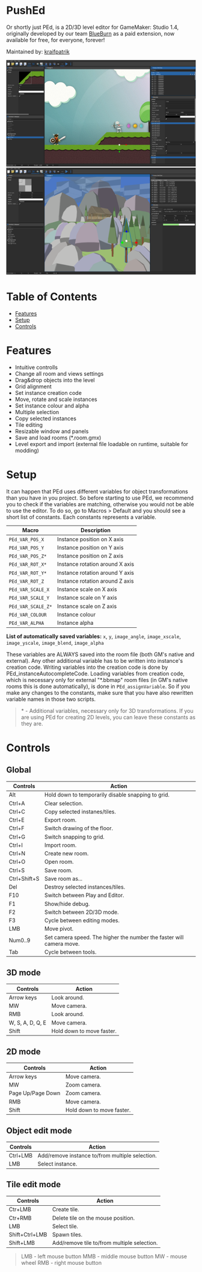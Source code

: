 # PushEd
Or shortly just PEd, is a 2D/3D level editor for GameMaker: Studio 1.4, originally developed by our team [BlueBurn](blueburn.bluefile.cz/) as a paid extension, now available for free, for everyone, forever!

Maintained by: [kraifpatrik](https://github.com/kraifpatrik)

![Screenshot 2D](2d.png)
![Screenshot 3D](3d.png)

# Table of Contents
 * [Features](#features)
 * [Setup](#setup)
 * [Controls](#controls)

# Features
 * Intuitive controlls
 * Change all room and views settings
 * Drag&drop objects into the level
 * Grid alignment
 * Set instance creation code
 * Move, rotate and scale instances
 * Set instance colour and alpha
 * Multiple selection
 * Copy selected instances
 * Tile editing
 * Resizable window and panels
 * Save and load rooms (*.room.gmx)
 * Level export and import (external file loadable on runtime, suitable for modding)

# Setup
It can happen that PEd uses different variables for object transformations than you have in you project. So before starting to use PEd, we recommend you to check if the variables are matching, otherwise you would not be able to use the editor. To do so, go to Macros > Default and you should see a short list of constants. Each constants represents a variable.

Macro              | Description
------------------ | -----------
`PEd_VAR_POS_X`    | Instance position on X axis
`PEd_VAR_POS_Y`    | Instance position on Y axis
`PEd_VAR_POS_Z*`   | Instance position on Z axis
`PEd_VAR_ROT_X*`   | Instance rotation around X axis
`PEd_VAR_ROT_Y*`   | Instance rotation around Y axis
`PEd_VAR_ROT_Z`    | Instance rotation around Z axis
`PEd_VAR_SCALE_X`  | Instance scale on X axis
`PEd_VAR_SCALE_Y`  | Instance scale on Y axis
`PEd_VAR_SCALE_Z*` | Instance scale on Z axis
`PEd_VAR_COLOUR`   | Instance colour
`PEd_VAR_ALPHA`    | Instance alpha

**List of automatically saved variables:**
 `x`, `y`, `image_angle`, `image_xscale`, `image_yscale`, `image_blend`, `image_alpha`

These variables are ALWAYS saved into the room file (both GM's native and external). Any other additional variable has to be written into instance's creation code. Writing variables into the creation code is done by PEd_instanceAutocompleteCode. Loading variables from creation code, which is necessary only for external "*.bbmap" room files (in GM's native rooms this is done automatically), is done in `PEd_assignVariable`. So if you make any changes to the constants, make sure that you have also rewritten variable names in those two scripts.

> \* - Additional variables, necessary only for 3D transformations. If you are using PEd for creating 2D levels, you can leave these constants as they are.

# Controls
## Global
Controls     | Action
------------ | ------
Alt          | Hold down to temporarily disable snapping to grid.
Ctrl+A       | Clear selection.
Ctrl+C       | Copy selected instanes/tiles.
Ctrl+E       | Export room.
Ctrl+F       | Switch drawing of the floor.
Ctrl+G       | Switch snapping to grid.
Ctrl+I       | Import room.
Ctrl+N       | Create new room.
Ctrl+O       | Open room.
Ctrl+S       | Save room.
Ctrl+Shift+S | Save room as...
Del          | Destroy selected instances/tiles.
F10          | Switch between Play and Editor.
F1           | Show/hide debug.
F2           | Switch between 2D/3D mode.
F3           | Cycle between editing modes.
LMB          | Move pivot.
Num0..9      | Set camera speed. The higher the number the faster will camera move.
Tab          | Cycle between tools.

## 3D mode
Controls         | Action
---------------- | ------
Arrow keys       | Look around.
MW               | Move camera.
RMB              | Look around.
W, S, A, D, Q, E | Move camera.
Shift            | Hold down to move faster.

## 2D mode
Controls          | Action
----------------- | ------
Arrow keys        | Move camera.
MW                | Zoom camera.
Page Up/Page Down | Zoom camera.
RMB               | Move camera.
Shift             | Hold down to move faster.

## Object edit mode
Controls | Action
-------- | ------
Ctrl+LMB | Add/remove instance to/from multiple selection.
LMB      | Select instance.

## Tile edit mode
Controls       | Action
-------------- | ------
Ctr+LMB        | Create tile.
Ctr+RMB        | Delete tile on the mouse position.
LMB            | Select tile.
Shift+Ctrl+LMB | Spawn tiles.
Shift+LMB      | Add/remove tile to/from multiple selection.

> LMB - left mouse button
> MMB - middle mouse button
> MW - mouse wheel
> RMB - right mouse button